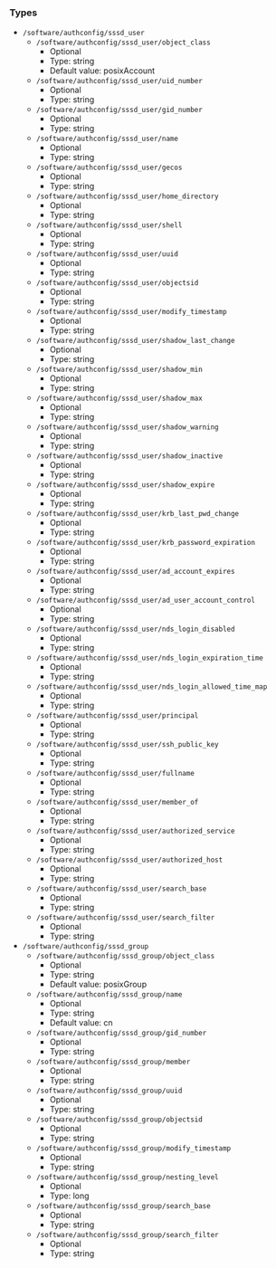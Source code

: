 
### Types

 - `/software/authconfig/sssd_user`
    - `/software/authconfig/sssd_user/object_class`
        - Optional
        - Type: string
        - Default value: posixAccount
    - `/software/authconfig/sssd_user/uid_number`
        - Optional
        - Type: string
    - `/software/authconfig/sssd_user/gid_number`
        - Optional
        - Type: string
    - `/software/authconfig/sssd_user/name`
        - Optional
        - Type: string
    - `/software/authconfig/sssd_user/gecos`
        - Optional
        - Type: string
    - `/software/authconfig/sssd_user/home_directory`
        - Optional
        - Type: string
    - `/software/authconfig/sssd_user/shell`
        - Optional
        - Type: string
    - `/software/authconfig/sssd_user/uuid`
        - Optional
        - Type: string
    - `/software/authconfig/sssd_user/objectsid`
        - Optional
        - Type: string
    - `/software/authconfig/sssd_user/modify_timestamp`
        - Optional
        - Type: string
    - `/software/authconfig/sssd_user/shadow_last_change`
        - Optional
        - Type: string
    - `/software/authconfig/sssd_user/shadow_min`
        - Optional
        - Type: string
    - `/software/authconfig/sssd_user/shadow_max`
        - Optional
        - Type: string
    - `/software/authconfig/sssd_user/shadow_warning`
        - Optional
        - Type: string
    - `/software/authconfig/sssd_user/shadow_inactive`
        - Optional
        - Type: string
    - `/software/authconfig/sssd_user/shadow_expire`
        - Optional
        - Type: string
    - `/software/authconfig/sssd_user/krb_last_pwd_change`
        - Optional
        - Type: string
    - `/software/authconfig/sssd_user/krb_password_expiration`
        - Optional
        - Type: string
    - `/software/authconfig/sssd_user/ad_account_expires`
        - Optional
        - Type: string
    - `/software/authconfig/sssd_user/ad_user_account_control`
        - Optional
        - Type: string
    - `/software/authconfig/sssd_user/nds_login_disabled`
        - Optional
        - Type: string
    - `/software/authconfig/sssd_user/nds_login_expiration_time`
        - Optional
        - Type: string
    - `/software/authconfig/sssd_user/nds_login_allowed_time_map`
        - Optional
        - Type: string
    - `/software/authconfig/sssd_user/principal`
        - Optional
        - Type: string
    - `/software/authconfig/sssd_user/ssh_public_key`
        - Optional
        - Type: string
    - `/software/authconfig/sssd_user/fullname`
        - Optional
        - Type: string
    - `/software/authconfig/sssd_user/member_of`
        - Optional
        - Type: string
    - `/software/authconfig/sssd_user/authorized_service`
        - Optional
        - Type: string
    - `/software/authconfig/sssd_user/authorized_host`
        - Optional
        - Type: string
    - `/software/authconfig/sssd_user/search_base`
        - Optional
        - Type: string
    - `/software/authconfig/sssd_user/search_filter`
        - Optional
        - Type: string
 - `/software/authconfig/sssd_group`
    - `/software/authconfig/sssd_group/object_class`
        - Optional
        - Type: string
        - Default value: posixGroup
    - `/software/authconfig/sssd_group/name`
        - Optional
        - Type: string
        - Default value: cn
    - `/software/authconfig/sssd_group/gid_number`
        - Optional
        - Type: string
    - `/software/authconfig/sssd_group/member`
        - Optional
        - Type: string
    - `/software/authconfig/sssd_group/uuid`
        - Optional
        - Type: string
    - `/software/authconfig/sssd_group/objectsid`
        - Optional
        - Type: string
    - `/software/authconfig/sssd_group/modify_timestamp`
        - Optional
        - Type: string
    - `/software/authconfig/sssd_group/nesting_level`
        - Optional
        - Type: long
    - `/software/authconfig/sssd_group/search_base`
        - Optional
        - Type: string
    - `/software/authconfig/sssd_group/search_filter`
        - Optional
        - Type: string

